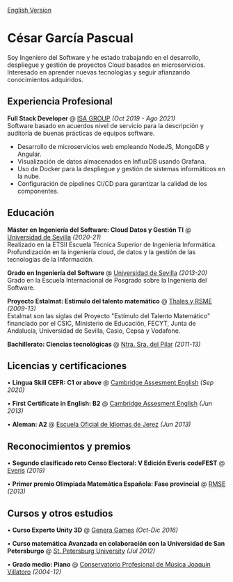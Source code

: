 [English Version](./)

# César García Pascual

Soy Ingeniero del Software y he estado trabajando en el desarrollo, despliegue y gestión de proyectos Cloud basados en microservicios. Interesado en aprender nuevas tecnologías y seguir afianzando conocimientos adquiridos.

## Experiencia Profesional

**Full Stack Developer** @ [ISA GROUP](https://www.isa.us.es/3.0/) _(Oct 2019 - Ago 2021)_ <br>
Software basado en acuerdos nivel de servicio para la descripción y auditoría de buenas prácticas de equipos software.
- Desarrollo de microservicios web empleando NodeJS, MongoDB y Angular.
- Visualización de datos almacenados en InfluxDB usando Grafana.
- Uso de Docker para la despliegue y gestión de sistemas informáticos en la nube.
- Configuración de pipelines CI/CD para garantizar la calidad de los componentes.

## Educación

**Máster en Ingeniería del Software: Cloud Datos y Gestión TI** @ [Universidad de Sevilla](https://masteroficial.us.es/mis/index.html) _(2020-21)_ <br>
Realizado en la ETSII Escuela Técnica Superior de Ingeniería Informática. Profundización en la ingeniería cloud, de datos y la gestión de las tecnologías de la Información.

**Grado en Ingeniería del Software** @ [Universidad de Sevilla](https://www.informatica.us.es/index.php/grados/ingenieria-del-software) _(2013-20)_ <br>
Grado en la Escuela Internacional de Posgrado sobre la Ingeniería del Software.

**Proyecto Estalmat: Estimulo del talento matemático** @ [Thales y RSME](https://thales.cica.es/estalmat/) _(2009-13)_ <br>
Estalmat son las siglas del Proyecto "Estímulo del Talento Matemático" financiado por el CSIC, Ministerio de Educación, FECYT, Junta de Andalucía, Universidad de Sevilla, Casio, Cepsa y Vodafone.

**Bachillerato: Ciencias tecnológicas** @ [Ntra. Sra. del Pilar](https://marianistasjerez.org/) _(2011-13)_ <br>


## Licencias y certificaciones

• **Lingua Skill CEFR: C1 or above** @ [Cambridge Assesment English](https://www.cambridgeenglish.org/exams-and-tests/linguaskill/) _(Sep 2020)_ <br>

• **First Certificate in English: B2** @ [Cambridge Assesment English](https://www.cambridgeenglish.org/exams-and-tests/first/) _(Jun 2013)_ <br>

• **Aleman: A2** @ [Escuela Oficial de Idiomas de Jerez](http://www.eoijerez.com/) _(Jun 2013)_ <br>

## Reconocimientos y premios

• **Segundo clasificado reto Censo Electoral: V Edición Everis codeFEST** @ [Everis](http://codefest.everis.com/) _(2019)_ <br>

• **Primer premio Olimpiada Matemática Española: Fase provincial** @ [RMSE](http://www.olimpiadamatematica.es/platea.pntic.mec.es/_csanchez/olimmain.html) _(2013)_ <br>

## Cursos y otros estudios

• **Curso Experto Unity 3D** @ [Genera Games](https://genjoy.com/) _(Oct-Dic 2016)_ <br>

• **Curso matemática Avanzada en colaboración con la Universidad de San Petersburgo** @ [St. Petersburg University](https://english.spbu.ru/) _(Jul 2012)_ <br>

• **Grado medio: Piano** @ [Conservatorio Profesional de Música Joaquín Villatoro](https://www.cpmjerez.es/) _(2004-12)_ <br>
